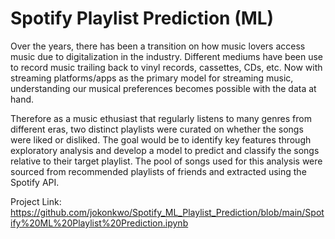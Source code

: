 # Spotify Playlist Prediction (ML)

Over the years, there has been a transition on how music lovers access music due to digitalization in the industry. Different mediums have been use to record music trailing back to vinyl records, cassettes, CDs, etc. Now with streaming platforms/apps as the primary model for streaming music, understanding our musical preferences becomes possible with the data at hand.

Therefore as a music ethusiast that regularly listens to many genres from different eras, two distinct playlists were curated on whether the songs were liked or disliked. The goal would be to identify key features through exploratory analysis and develop a model to predict and classify the songs relative to their target playlist. The pool of songs used for this analysis were sourced from recommended playlists of friends and extracted using the Spotify API.

Project Link:
https://github.com/jokonkwo/Spotify_ML_Playlist_Prediction/blob/main/Spotify%20ML%20Playlist%20Prediction.ipynb
